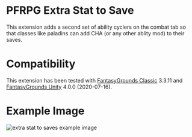 # PFRPG Extra Stat to Save
This extension adds a second set of ability cyclers on the combat tab so that classes like paladins can add CHA (or any other ablity mod) to their saves.

# Compatibility
This extension has been tested with [FantasyGrounds Classic](https://www.fantasygrounds.com/home/FantasyGroundsClassic.php) 3.3.11 and [FantasyGrounds Unity](https://www.fantasygrounds.com/home/FantasyGroundsUnity.php) 4.0.0 (2020-07-16).

# Example Image
<img src="https://i.imgur.com/a4HPnep.png" alt="extra stat to saves example image"/>
